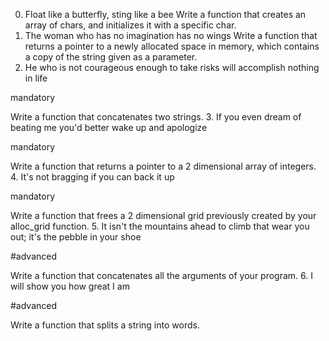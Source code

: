 0. Float like a butterfly, sting like a bee
Write a function that creates an array of chars, and initializes it with a specific char.
1. The woman who has no imagination has no wings
Write a function that returns a pointer to a newly allocated space in memory, which contains a copy of the string given as a parameter.
2. He who is not courageous enough to take risks will accomplish nothing in life

mandatory

Write a function that concatenates two strings.
3. If you even dream of beating me you'd better wake up and apologize

mandatory

Write a function that returns a pointer to a 2 dimensional array of integers.
4. It's not bragging if you can back it up

mandatory

Write a function that frees a 2 dimensional grid previously created by your alloc_grid function.
5. It isn't the mountains ahead to climb that wear you out; it's the pebble in your shoe

#advanced

Write a function that concatenates all the arguments of your program.
6. I will show you how great I am

#advanced

Write a function that splits a string into words.
